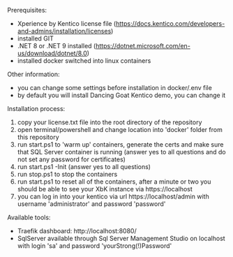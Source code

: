 Prerequisites:

- Xperience by Kentico license file (https://docs.kentico.com/developers-and-admins/installation/licenses)
- installed GIT
- .NET 8 or .NET 9 installed (https://dotnet.microsoft.com/en-us/download/dotnet/8.0) 
- installed docker switched into linux containers

Other information:
- you can change some settings before installation in docker/.env file
- by default you will install Dancing Goat Kentico demo, you can change it

Installation process:

1) copy your license.txt file into the root directory of the repository
2) open terminal/powershell and change location into 'docker' folder from this repository
3) run start.ps1 to 'warm up' containers, generate the certs and make sure that SQL Server container is running (answer yes to all questions and do not set any password for certificates)
4) run start.ps1 -Init (answer yes to all questions)
5) run stop.ps1 to stop the containers
6) run start.ps1 to reset all of the containers, after a minute or two you should be able to see your XbK instance via https://localhost
7) you can log in into your kentico via url https://localhost/admin with username 'administrator' and password 'password'

Available tools:
- Traefik dashboard: http://localhost:8080/
- SqlServer available through Sql Server Management Studio on localhost with login 'sa' and password 'yourStrong(!)Password'
